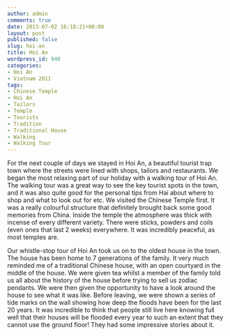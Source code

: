 ```yaml
---
author: admin
comments: true
date: 2013-07-02 16:18:21+00:00
layout: post
published: false
slug: hoi-an
title: Hoi An
wordpress_id: 940
categories:
- Hoi An
- Vietnam 2011
tags:
- Chinese Temple
- Hoi An
- Tailors
- Temple
- Tourists
- Tradition
- Traditional House
- Walking
- Walking Tour
---
```


For the next couple of days we stayed in Hoi An, a beautiful tourist trap town where the streets were lined with shops, tailors and restaurants. We began the most relaxing part of our holiday with a walking tour of Hoi An. The walking tour was a great way to see the key tourist spots in the town, and it was also quite good for the personal tips from Hai about where to shop and what to look out for etc. We visited the Chinese Temple first. It was a really colourful structure that definitely brought back some good memories from China. Inside the temple the atmosphere was thick with incense of every different variety. There were sticks, powders and coils (even ones that last 2 weeks) everywhere. It was incredibly peaceful, as most temples are.

Our whistle-stop tour of Hoi An took us on to the oldest house in the town. The house has been home to 7 generations of the family. It very much reminded me of a traditional Chinese house, with an open courtyard in the middle of the house. We were given tea whilst a member of the family told us all about the history of the house before trying to sell us zodiac pendants. We were then given the opportunity to have a look around the house to see what it was like. Before leaving, we were shown a series of tide marks on the wall showing how deep the floods have been for the last 20 years. It was incredible to think that people still live here knowing full well that their houses will be flooded every year to such an extent that they cannot use the ground floor! They had some impressive stories about it.


